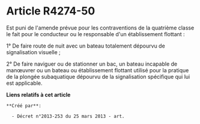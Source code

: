 # Article R4274-50

Est puni de l'amende prévue pour les contraventions de la quatrième classe le fait pour le conducteur ou le responsable d'un
établissement flottant :

1° De faire route de nuit avec un bateau totalement dépourvu de signalisation visuelle ;

2° De faire naviguer ou de stationner un bac, un bateau incapable de manœuvrer ou un bateau ou établissement flottant utilisé
pour la pratique de la plongée subaquatique dépourvu de la signalisation spécifique qui lui est applicable.

**Liens relatifs à cet article**

	**Créé par**:

	  - Décret n°2013-253 du 25 mars 2013 - art.
